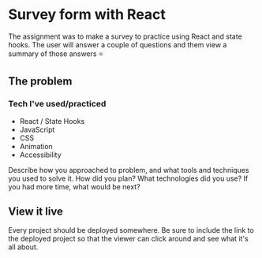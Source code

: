 # Survey form with React

The assignment was to make a survey to practice using React and state hooks. The user will answer a couple of questions and them view a summary of those answers :star:

## The problem

### Tech I've used/practiced
- React / State Hooks
- JavaScript
- CSS
- Animation
- Accessibility

Describe how you approached to problem, and what tools and techniques you used to solve it. How did you plan? What technologies did you use? If you had more time, what would be next?

## View it live

Every project should be deployed somewhere. Be sure to include the link to the deployed project so that the viewer can click around and see what it's all about.
